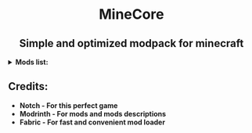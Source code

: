 <h1 align=center>MineCore</h1>
<h2 align=center>Simple and optimized modpack for minecraft</h2>
<details>
<summary><b>Mods list: </b></summary>

* AppleSkin - Food/hunger-related HUD improvements
* Architectury API - An intermediary api aimed to ease developing multiplatform mods
* bad packets - Bad Packets allows packet messaging between different modding platforms
* Better Statistics Screen - Improves the statistics screen and makes it more useful
* Bobby - Allows for render distances greater than the server's view-distance
* Borderless mining - Changes Fullscreen to use a borderless window
* Better Recipe Book - Adds a 'few' quality of life changes to the recipe book
* Concurrent Chunk Management Engine - A Fabric mod designed to improve the chunk performance of Minecraft
* CameraOverhaul - A mod that makes gameplay & movement more satisfying through the use of various camera tilting
* Custom Entity Models - Allows for loading custom models into the game as defined by .jem and .jpm files in a resource pack
* Chat Patches - A Minecraft Fabric client-side mod that touches up a few aspects of Minecraft's mundane chat, with as much configurability as possible!
* CIT Resewn - Re-implements MCPatcher's CIT (custom item textures from optifine resource packs)
* Cloth Config Api - Configuration Library for Minecraft Mods
* Clumps - Clumps XP orbs together to reduce lag
* CompleteConfig - Configuration Library for Fabric Mods
* Continuity - A Fabric mod that allows for efficient connected textures
* DashLoader - Launches minecraft at the speed of light
* Debugify - Fixes Minecraft bugs found on the bug tracker
* Dynamic FPS - Improve performance when Minecraft is in the background
* e4mc - Open a LAN server to anyone, anywhere, anytime
* Enhanced Block Entities - Reduce FPS lag with block entities, as well as customize them with resource packs
* Entity Texture Features - Emissive, Random & Custom texture support for entities in resourcepacks just like Optifine but for Fabric
* Entity Culling - Using async path-tracing to hide Block-/Entities that are not visible
* Fabric API - Lightweight and modular API providing common hooks and intercompatibility measures utilized by mods using the Fabric toolchain
* Fabric Language Kotlin - Enables usage of the Kotlin programming language for Fabric mods
* FastQuit - Lets you return to the Title Screen early while your world is still saving in the background
* Faster Random - A mod that improves performance by optimizing math
* FeyTweaks - Mod for optimizing signs and beacons
* Forge Config API Port - Forge's whole config system provided to the Fabric ecosystem. Designed for a multiloader architecture
* Hold That Chunk - Delays client chunk unloading
* Iceberg - A modding library that contains new events, helpers, and utilities to make modder's lives easier
* ImmediatelyFast - Speed up immediate mode rendering in Minecraft
* Indium - Sodium addon providing support for the Fabric Rendering API, based on Indigo
* Krypton - A mod to optimize the Minecraft networking stack
* Ksyxis - Speed up the loading of your world
* LambDynamicLights - A dynamic lights mod for Fabric
* Language Reload - Reduces load times and adds fallbacks for languages
* libIPN - Inventory Profiles Next GUI/Config library
* Lithium - No-compromises game logic/server optimization mod
* Log Cleaner - A lightweight mod that cleans old, unused log files
* FastAnim - Speeds up entity animation calculations
* MidnightControls - Adds controller support and enhanced controls overall
* MidnightLib - Common library with a built-in configuration system
* MixinTrace - Adds a list of mixins in the stack trace to crash reports
* Mod Menu - Adds a mod menu to view the list of mods you have installed
* More Culling - A mod that changes how multiple types of culling are handled in order to improve performance
* No Chat Reports - Makes chat unreportable (where possible)
* No Resource Pack Warnings - Disable warnings for outdated resource/data packs
* oωo (owo-lib) - A general utility, GUI and config library for modding on Fabric
* Puzzle - Adds resourcepack features and a GUI to more conveniently configure OptiFine alternatives
* RecipeCooldown - Prevents player from spamming excessive recipe book packets to lag out the server
* ReplayMod - A Minecraft Mod to record, relive and share your experience
* Remove Reloading Screen - Makes resource packs load in the background, allowing you to do other things while waiting
* Screenshot to Clipboard - Screenshots taken are copied to the clipboard
* Shulker Box Tooltip - View the contents of shulker boxes from your inventory
* Shut Up GL Error - Fixes invalid keycodes logging obnoxious and constant messages
* Sodium - A modern rendering engine for Minecraft which greatly improves performance
* Sodium Extra - Features that shouldn't be in Sodium
* Staaaaaaaaaaaack (Stxck) - A mod made to merge dropped items beyond the vanilla stack limit while considering mod compatibility
* Starlight - Rewrites the light engine to fix lighting performance and lighting errors
* ThreadTweak -  Improve and tweak Minecraft thread scheduling. Fork of Smooth Boot for ≥1.20
* ToolTipFix - Fixes Tooltips from runnning off the screen
* TotemCounter - counts the amounts of skill issues (totem pops)
* ukulib - small utility library used in uku mods
* ViaFabricPlus - Fabric mod to connect to EVERY Minecraft server version (Release, Beta, Alpha, Classic, Snapshots, Bedrock) with QoL fixes to the gameplay
* Very Many Players - A Fabric mod designed to improve server performance at high playercounts
* YetAnotherConfigLib - A builder-based configuration library for Minecraft
</details>

## Credits:
* **Notch - For this perfect game**
* **Modrinth - For mods and mods descriptions**
* **Fabric - For fast and convenient mod loader**
